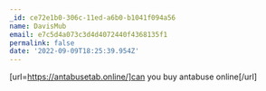 ```yaml
---
_id: ce72e1b0-306c-11ed-a6b0-b1041f094a56
name: DavisMub
email: e7c5d4a073c3d4d4072440f4368135f1
permalink: false
date: '2022-09-09T18:25:39.954Z'
---
```

[url=https://antabusetab.online/]can you buy antabuse online[/url]
